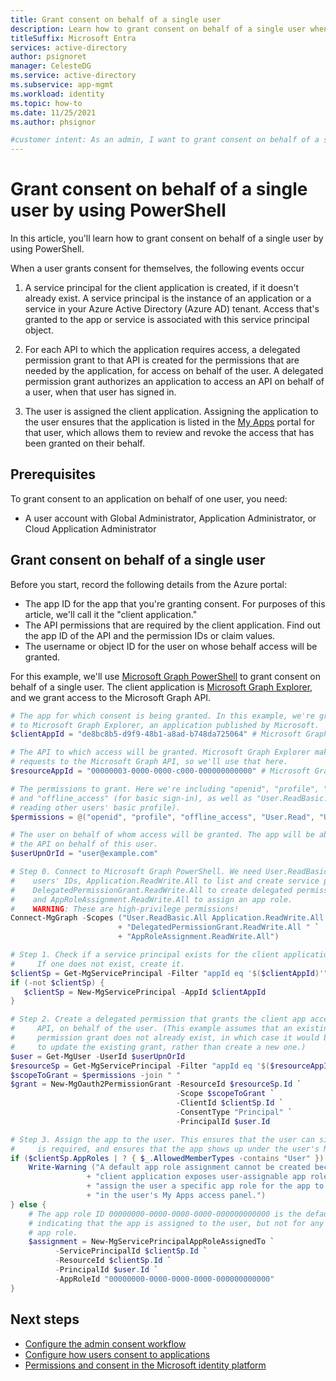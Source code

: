 ```yaml
---
title: Grant consent on behalf of a single user
description: Learn how to grant consent on behalf of a single user when user consent is disabled or restricted.
titleSuffix: Microsoft Entra
services: active-directory
author: psignoret
manager: CelesteDG
ms.service: active-directory
ms.subservice: app-mgmt
ms.workload: identity
ms.topic: how-to
ms.date: 11/25/2021
ms.author: phsignor

#customer intent: As an admin, I want to grant consent on behalf of a single user
---
```


# Grant consent on behalf of a single user by using PowerShell

In this article, you'll learn how to grant consent on behalf of a single user by using PowerShell.

When a user grants consent for themselves, the following events occur

1. A service principal for the client application is created, if it doesn't already exist. A service principal is the instance of an application or a service in your Azure Active Directory (Azure AD) tenant. Access that's granted to the app or service is associated with this service principal object.

1. For each API to which the application requires access, a delegated permission grant to that API is created for the permissions that are needed by the application, for access on behalf of the user. A delegated permission grant authorizes an application to access an API on behalf of a user, when that user has signed in.

1. The user is assigned the client application. Assigning the application to the user ensures that the application is listed in the [My Apps](my-apps-deployment-plan.md) portal for that user, which allows them to review and revoke the access that has been granted on their behalf.

## Prerequisites

To grant consent to an application on behalf of one user, you need:

- A user account with Global Administrator, Application Administrator, or Cloud Application Administrator

## Grant consent on behalf of a single user

Before you start, record the following details from the Azure portal:

- The app ID for the app that you're granting consent. For purposes of this article, we'll call it the "client application."
- The API permissions that are required by the client application. Find out the app ID of the API and the permission IDs or claim values.
- The username or object ID for the user on whose behalf access will be granted.

For this example, we'll use [Microsoft Graph PowerShell](/powershell/microsoftgraph/get-started) to grant consent on behalf of a single user. The client application is [Microsoft Graph Explorer](https://aka.ms/ge), and we grant access to the Microsoft Graph API.

```powershell
# The app for which consent is being granted. In this example, we're granting access
# to Microsoft Graph Explorer, an application published by Microsoft.
$clientAppId = "de8bc8b5-d9f9-48b1-a8ad-b748da725064" # Microsoft Graph Explorer

# The API to which access will be granted. Microsoft Graph Explorer makes API 
# requests to the Microsoft Graph API, so we'll use that here.
$resourceAppId = "00000003-0000-0000-c000-000000000000" # Microsoft Graph API

# The permissions to grant. Here we're including "openid", "profile", "User.Read"
# and "offline_access" (for basic sign-in), as well as "User.ReadBasic.All" (for 
# reading other users' basic profile).
$permissions = @("openid", "profile", "offline_access", "User.Read", "User.ReadBasic.All")

# The user on behalf of whom access will be granted. The app will be able to access 
# the API on behalf of this user.
$userUpnOrId = "user@example.com"

# Step 0. Connect to Microsoft Graph PowerShell. We need User.ReadBasic.All to get
#    users' IDs, Application.ReadWrite.All to list and create service principals, 
#    DelegatedPermissionGrant.ReadWrite.All to create delegated permission grants, 
#    and AppRoleAssignment.ReadWrite.All to assign an app role.
#    WARNING: These are high-privilege permissions!
Connect-MgGraph -Scopes ("User.ReadBasic.All Application.ReadWrite.All " `
                        + "DelegatedPermissionGrant.ReadWrite.All " `
                        + "AppRoleAssignment.ReadWrite.All")

# Step 1. Check if a service principal exists for the client application. 
#     If one does not exist, create it.
$clientSp = Get-MgServicePrincipal -Filter "appId eq '$($clientAppId)'"
if (-not $clientSp) {
   $clientSp = New-MgServicePrincipal -AppId $clientAppId
}

# Step 2. Create a delegated permission that grants the client app access to the
#     API, on behalf of the user. (This example assumes that an existing delegated 
#     permission grant does not already exist, in which case it would be necessary 
#     to update the existing grant, rather than create a new one.)
$user = Get-MgUser -UserId $userUpnOrId
$resourceSp = Get-MgServicePrincipal -Filter "appId eq '$($resourceAppId)'"
$scopeToGrant = $permissions -join " "
$grant = New-MgOauth2PermissionGrant -ResourceId $resourceSp.Id `
                                     -Scope $scopeToGrant `
                                     -ClientId $clientSp.Id `
                                     -ConsentType "Principal" `
                                     -PrincipalId $user.Id

# Step 3. Assign the app to the user. This ensures that the user can sign in if assignment
#     is required, and ensures that the app shows up under the user's My Apps.
if ($clientSp.AppRoles | ? { $_.AllowedMemberTypes -contains "User" }) {
    Write-Warning ("A default app role assignment cannot be created because the " `
                 + "client application exposes user-assignable app roles. You must " `
                 + "assign the user a specific app role for the app to be listed " `
                 + "in the user's My Apps access panel.")
} else {
    # The app role ID 00000000-0000-0000-0000-000000000000 is the default app role
    # indicating that the app is assigned to the user, but not for any specific 
    # app role.
    $assignment = New-MgServicePrincipalAppRoleAssignedTo `
          -ServicePrincipalId $clientSp.Id `
          -ResourceId $clientSp.Id `
          -PrincipalId $user.Id `
          -AppRoleId "00000000-0000-0000-0000-000000000000"
}
```

## Next steps

- [Configure the admin consent workflow](configure-admin-consent-workflow.md)
- [Configure how users consent to applications](configure-user-consent.md)
- [Permissions and consent in the Microsoft identity platform](../develop/v2-permissions-and-consent.md)
